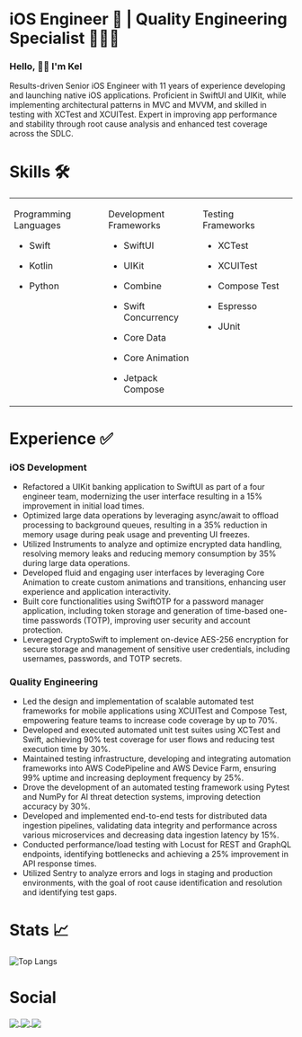 <h1 align="left"> iOS Engineer 📱 |  Quality Engineering Specialist 👨🏽‍💻 </h1>

### Hello, 👋🏼 I'm Kel 

Results-driven Senior iOS Engineer with 11 years of experience developing and launching native iOS applications. Proficient in SwiftUI and UIKit, while implementing architectural patterns in MVC and MVVM, and skilled in testing with XCTest and XCUITest. Expert in improving app performance and stability through root cause analysis and enhanced test coverage across the SDLC.

# Skills 🛠️

<table style="table-layout: fixed; width: 100%;">
  <tr>
    <td valign="top" width="33%">

Programming Languages
- Swift
- Kotlin
- Python

    </td>
    <td valign="top" width="33%">

Development Frameworks
- SwiftUI
- UIKit
- Combine
- Swift Concurrency
- Core Data
- Core Animation
- Jetpack Compose

    </td>
    <td valign="top" width="33%">

Testing Frameworks
- XCTest
- XCUITest
- Compose Test
- Espresso
- JUnit


    </td>    
</table>


# Experience ✅

### iOS Development
- Refactored a UIKit banking application to SwiftUI as part of a four engineer team, modernizing the user interface resulting in a 15% improvement in initial load times.
- Optimized large data operations by leveraging async/await to offload processing to background queues, resulting in a 35% reduction in memory usage during peak usage and preventing UI freezes.
- Utilized Instruments to analyze and optimize encrypted data handling, resolving memory leaks and reducing memory consumption by 35% during large data operations.
- Developed fluid and engaging user interfaces by leveraging Core Animation to create custom animations and transitions, enhancing user experience and application interactivity.
- Built core functionalities using SwiftOTP for a password manager application, including token storage and generation of time-based one-time passwords (TOTP), improving user security and account protection.
- Leveraged CryptoSwift to implement on-device AES-256 encryption for secure storage and management of sensitive user credentials, including usernames, passwords, and TOTP secrets.


### Quality Engineering
- Led the design and implementation of scalable automated test frameworks for mobile applications using XCUITest and Compose Test, empowering feature teams to increase code coverage by up to 70%.
- Developed and executed automated unit test suites using XCTest and Swift, achieving 90% test coverage for user flows and reducing test execution time by 30%.
- Maintained testing infrastructure, developing and integrating automation frameworks into AWS CodePipeline and AWS Device Farm, ensuring 99% uptime and increasing deployment frequency by 25%.
- Drove the development of an automated testing framework using Pytest and NumPy for AI threat detection systems, improving detection accuracy by 30%.
- Developed and implemented end-to-end tests for distributed data ingestion pipelines, validating data integrity and performance across various microservices and decreasing data ingestion latency by 15%.
- Conducted performance/load testing with Locust for REST and GraphQL endpoints, identifying bottlenecks and achieving a 25% improvement in API response times.
- Utilized Sentry to analyze errors and logs in staging and production environments, with the goal of root cause identification and resolution and identifying test gaps.



# Stats 📈

![Top Langs](https://github-readme-stats.vercel.app/api/top-langs/?username=KelCodesStuff&theme=gotham)

# Social

<p align="left">
  <a href="https://linkedin.com/in/kelcodes" > <img align="center" src="https://img.icons8.com/color/50/linkedin.png"/> </a>
  <a href="https://twitter.com/kelcodesstuff" > <img align="center" src="https://img.icons8.com/color/50/twitter.png"/> </a>
  <a href="https://twitch.com/kelcodes" > <img align="center" src="https://img.icons8.com/color/50/twitch.png"/> </a>
</p>
